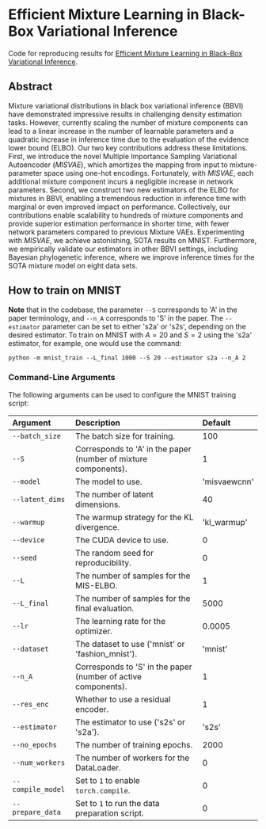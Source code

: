 # Efficient Mixture Learning in Black-Box Variational Inference
Code for reproducing results for [Efficient Mixture Learning in Black-Box Variational Inference](https://arxiv.org/pdf/2406.07083).

## Abstract
Mixture variational distributions in black box variational inference (BBVI) have demonstrated impressive results in challenging density estimation tasks. However, currently scaling the number of mixture components can lead to a linear increase in the number of learnable parameters and a quadratic increase in inference time due to the evaluation of the evidence lower bound (ELBO). Our two key contributions address these limitations. First, we introduce the novel Multiple Importance Sampling Variational Autoencoder (*MISVAE*), which amortizes the mapping from input to mixture-parameter space using one-hot encodings. Fortunately, with *MISVAE*, each additional mixture component incurs a negligible increase in network parameters. Second, we construct two new estimators of the ELBO for mixtures in BBVI, enabling a tremendous reduction in inference time with marginal or even improved impact on performance. Collectively, our contributions enable scalability to hundreds of mixture components and provide superior estimation performance in shorter time, with fewer network parameters compared to previous Mixture VAEs. Experimenting with *MISVAE*, we achieve astonishing, SOTA results on MNIST. Furthermore, we empirically validate our estimators in other BBVI settings, including Bayesian phylogenetic inference, where we improve inference times for the SOTA mixture model on eight data sets. 

## How to train on MNIST
**Note** that in the codebase, the parameter `--S` corresponds to 'A' in the paper terminology, and `--n_A` corresponds to 'S' in the paper. The `--estimator` parameter can be set to either 's2a' or 's2s', depending on the desired estimator. To train on MNIST with $A=20$ and $S=2$ using the 's2a' estimator, for example, one would use the command:

```
python -m mnist_train --L_final 1000 --S 20 --estimator s2a --n_A 2
```

### Command-Line Arguments

The following arguments can be used to configure the MNIST training script:

| Argument | Description | Default |
| :--- | :--- | :--- |
| `--batch_size` | The batch size for training. | 100 |
| `--S` | Corresponds to 'A' in the paper (number of mixture components). | 1 |
| `--model` | The model to use. | 'misvaewcnn' |
| `--latent_dims` | The number of latent dimensions. | 40 |
| `--warmup` | The warmup strategy for the KL divergence. | 'kl_warmup' |
| `--device` | The CUDA device to use. | 0 |
| `--seed` | The random seed for reproducibility. | 0 |
| `--L` | The number of samples for the MIS-ELBO. | 1 |
| `--L_final` | The number of samples for the final evaluation. | 5000 |
| `--lr` | The learning rate for the optimizer. | 0.0005 |
| `--dataset` | The dataset to use ('mnist' or 'fashion_mnist'). | 'mnist' |
| `--n_A` | Corresponds to 'S' in the paper (number of active components). | 1 |
| `--res_enc` | Whether to use a residual encoder. | 1 |
| `--estimator` | The estimator to use ('s2s' or 's2a'). | 's2s' |
| `--no_epochs` | The number of training epochs. | 2000 |
| `--num_workers`| The number of workers for the DataLoader. | 0 |
| `--compile_model`| Set to `1` to enable `torch.compile`. | 0 |
| `--prepare_data`| Set to `1` to run the data preparation script. | 0 |
